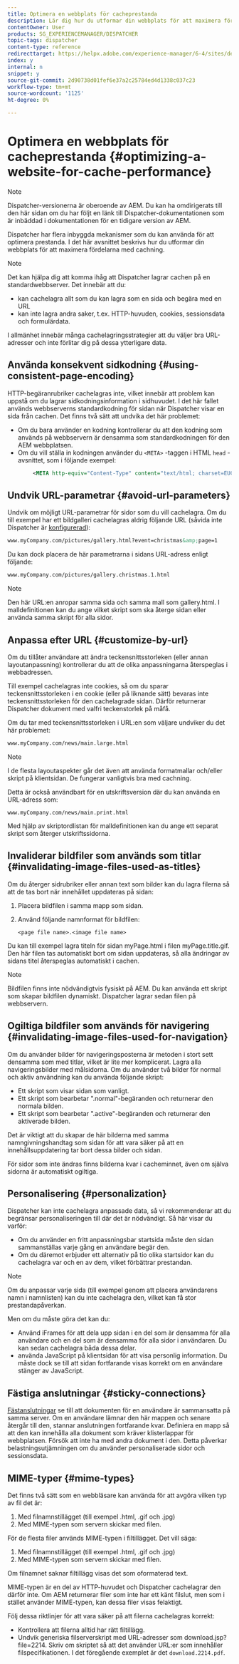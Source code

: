 ```yaml
---
title: Optimera en webbplats för cacheprestanda
description: Lär dig hur du utformar din webbplats för att maximera fördelarna med cachning.
contentOwner: User
products: SG_EXPERIENCEMANAGER/DISPATCHER
topic-tags: dispatcher
content-type: reference
redirecttarget: https://helpx.adobe.com/experience-manager/6-4/sites/deploying/using/configuring-performance.html
index: y
internal: n
snippet: y
source-git-commit: 2d90738d01fef6e37a2c25784ed4d1338c037c23
workflow-type: tm+mt
source-wordcount: '1125'
ht-degree: 0%

---
```



# Optimera en webbplats för cacheprestanda {#optimizing-a-website-for-cache-performance}

<!-- 

Comment Type: remark
Last Modified By: Silviu Raiman (raiman)
Last Modified Date: 2017-10-25T04:13:34.919-0400

<p>This is a redirect to /experience-manager/6-2/sites/deploying/using/configuring-performance.html</p>

 -->

>[!NOTE]
>
>Dispatcher-versionerna är oberoende av AEM. Du kan ha omdirigerats till den här sidan om du har följt en länk till Dispatcher-dokumentationen som är inbäddad i dokumentationen för en tidigare version av AEM.

Dispatcher har flera inbyggda mekanismer som du kan använda för att optimera prestanda. I det här avsnittet beskrivs hur du utformar din webbplats för att maximera fördelarna med cachning.

>[!NOTE]
>
>Det kan hjälpa dig att komma ihåg att Dispatcher lagrar cachen på en standardwebbserver. Det innebär att du:
>
>* kan cachelagra allt som du kan lagra som en sida och begära med en URL
>* kan inte lagra andra saker, t.ex. HTTP-huvuden, cookies, sessionsdata och formulärdata.
>
>I allmänhet innebär många cachelagringsstrategier att du väljer bra URL-adresser och inte förlitar dig på dessa ytterligare data.

## Använda konsekvent sidkodning {#using-consistent-page-encoding}

HTTP-begäranrubriker cachelagras inte, vilket innebär att problem kan uppstå om du lagrar sidkodningsinformation i sidhuvudet. I det här fallet används webbserverns standardkodning för sidan när Dispatcher visar en sida från cachen. Det finns två sätt att undvika det här problemet:

* Om du bara använder en kodning kontrollerar du att den kodning som används på webbservern är densamma som standardkodningen för den AEM webbplatsen.
* Om du vill ställa in kodningen använder du `<META>` -taggen i HTML `head` -avsnittet, som i följande exempel:

```xml
        <META http-equiv="Content-Type" content="text/html; charset=EUC-JP">
```

## Undvik URL-parametrar {#avoid-url-parameters}

Undvik om möjligt URL-parametrar för sidor som du vill cachelagra. Om du till exempel har ett bildgalleri cachelagras aldrig följande URL (såvida inte Dispatcher är [konfigurerad](dispatcher-configuration.md#main-pars_title_24)):

```xml
www.myCompany.com/pictures/gallery.html?event=christmas&amp;page=1
```

Du kan dock placera de här parametrarna i sidans URL-adress enligt följande:

```xml
www.myCompany.com/pictures/gallery.christmas.1.html
```

>[!NOTE]
>
>Den här URL:en anropar samma sida och samma mall som gallery.html. I malldefinitionen kan du ange vilket skript som ska återge sidan eller använda samma skript för alla sidor.

## Anpassa efter URL {#customize-by-url}

Om du tillåter användare att ändra teckensnittsstorleken (eller annan layoutanpassning) kontrollerar du att de olika anpassningarna återspeglas i webbadressen.

Till exempel cachelagras inte cookies, så om du sparar teckensnittsstorleken i en cookie (eller på liknande sätt) bevaras inte teckensnittsstorleken för den cachelagrade sidan. Därför returnerar Dispatcher dokument med valfri teckenstorlek på måfå.

Om du tar med teckensnittsstorleken i URL:en som väljare undviker du det här problemet:

```xml
www.myCompany.com/news/main.large.html
```

>[!NOTE]
>
>I de flesta layoutaspekter går det även att använda formatmallar och/eller skript på klientsidan. De fungerar vanligtvis bra med cachning.
>
>Detta är också användbart för en utskriftsversion där du kan använda en URL-adress som:
>
>`www.myCompany.com/news/main.print.html`
>
>Med hjälp av skriptordlistan för malldefinitionen kan du ange ett separat skript som återger utskriftssidorna.

## Invaliderar bildfiler som används som titlar {#invalidating-image-files-used-as-titles}

Om du återger sidrubriker eller annan text som bilder kan du lagra filerna så att de tas bort när innehållet uppdateras på sidan:

1. Placera bildfilen i samma mapp som sidan.
1. Använd följande namnformat för bildfilen:

   `<page file name>.<image file name>`

Du kan till exempel lagra titeln för sidan myPage.html i filen myPage.title.gif. Den här filen tas automatiskt bort om sidan uppdateras, så alla ändringar av sidans titel återspeglas automatiskt i cachen.

>[!NOTE]
>
>Bildfilen finns inte nödvändigtvis fysiskt på AEM. Du kan använda ett skript som skapar bildfilen dynamiskt. Dispatcher lagrar sedan filen på webbservern.

## Ogiltiga bildfiler som används för navigering {#invalidating-image-files-used-for-navigation}

Om du använder bilder för navigeringsposterna är metoden i stort sett densamma som med titlar, vilket är lite mer komplicerat. Lagra alla navigeringsbilder med målsidorna. Om du använder två bilder för normal och aktiv användning kan du använda följande skript:

* Ett skript som visar sidan som vanligt.
* Ett skript som bearbetar &quot;.normal&quot;-begäranden och returnerar den normala bilden.
* Ett skript som bearbetar &quot;.active&quot;-begäranden och returnerar den aktiverade bilden.

Det är viktigt att du skapar de här bilderna med samma namngivningshandtag som sidan för att vara säker på att en innehållsuppdatering tar bort dessa bilder och sidan.

För sidor som inte ändras finns bilderna kvar i cacheminnet, även om själva sidorna är automatiskt ogiltiga.

## Personalisering {#personalization}

Dispatcher kan inte cachelagra anpassade data, så vi rekommenderar att du begränsar personaliseringen till där det är nödvändigt. Så här visar du varför:

* Om du använder en fritt anpassningsbar startsida måste den sidan sammanställas varje gång en användare begär den.
* Om du däremot erbjuder ett alternativ på tio olika startsidor kan du cachelagra var och en av dem, vilket förbättrar prestandan.

>[!NOTE]
>
>Om du anpassar varje sida (till exempel genom att placera användarens namn i namnlisten) kan du inte cachelagra den, vilket kan få stor prestandapåverkan.
>
>Men om du måste göra det kan du:
>
>* Använd iFrames för att dela upp sidan i en del som är densamma för alla användare och en del som är densamma för alla sidor i användaren. Du kan sedan cachelagra båda dessa delar.
>* använda JavaScript på klientsidan för att visa personlig information. Du måste dock se till att sidan fortfarande visas korrekt om en användare stänger av JavaScript.
>

## Fästiga anslutningar {#sticky-connections}

[Fästanslutningar](dispatcher.md#TheBenefitsofLoadBalancing) se till att dokumenten för en användare är sammansatta på samma server. Om en användare lämnar den här mappen och senare återgår till den, stannar anslutningen fortfarande kvar. Definiera en mapp så att den kan innehålla alla dokument som kräver klisterlappar för webbplatsen. Försök att inte ha med andra dokument i den. Detta påverkar belastningsutjämningen om du använder personaliserade sidor och sessionsdata.

## MIME-typer {#mime-types}

Det finns två sätt som en webbläsare kan använda för att avgöra vilken typ av fil det är:

1. Med filnamnstillägget (till exempel .html, .gif och .jpg)
1. Med MIME-typen som servern skickar med filen.

För de flesta filer används MIME-typen i filtillägget. Det vill säga:

1. Med filnamnstillägget (till exempel .html, .gif och .jpg)
1. Med MIME-typen som servern skickar med filen.

Om filnamnet saknar filtillägg visas det som oformaterad text.

MIME-typen är en del av HTTP-huvudet och Dispatcher cachelagrar den därför inte. Om AEM returnerar filer som inte har ett känt filslut, men som i stället använder MIME-typen, kan dessa filer visas felaktigt.

Följ dessa riktlinjer för att vara säker på att filerna cachelagras korrekt:

* Kontrollera att filerna alltid har rätt filtillägg.
* Undvik generiska filserverskript med URL-adresser som download.jsp?file=2214. Skriv om skriptet så att det använder URL:er som innehåller filspecifikationen. I det föregående exemplet är det `download.2214.pdf`.

